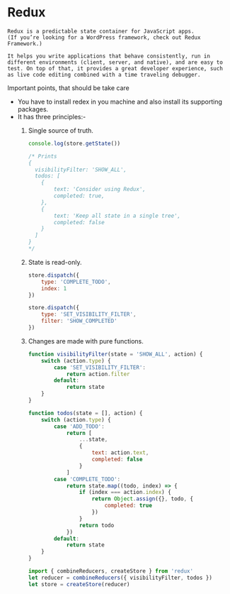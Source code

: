 # Redux
	Redux is a predictable state container for JavaScript apps.
	(If you’re looking for a WordPress framework, check out Redux Framework.)

	It helps you write applications that behave consistently, run in different environments (client, server, and native), and are easy to test. On top of that, it provides a great developer experience, such as live code editing combined with a time traveling debugger.


Important points, that should be take care
- You have to install redex in you machine and also install its supporting packages.
- It has three principles:- 
	1. Single source of truth.	

		```javascript
		console.log(store.getState())

		/* Prints
		{
		  visibilityFilter: 'SHOW_ALL',
		  todos: [
		    {
		      	text: 'Consider using Redux',
		      	completed: true,
		    },
		    {
		      	text: 'Keep all state in a single tree',
		      	completed: false
		    }
		  ]
		}
		*/
		```

	2. State is read-only.	

		```javascript
		store.dispatch({
			type: 'COMPLETE_TODO',
		  	index: 1
		})

		store.dispatch({
		  	type: 'SET_VISIBILITY_FILTER',
		  	filter: 'SHOW_COMPLETED'
		})
		```

	3. Changes are made with pure functions.

	
		```javascript
		function visibilityFilter(state = 'SHOW_ALL', action) {
		  	switch (action.type) {
		    	case 'SET_VISIBILITY_FILTER':
		      		return action.filter
		    	default:
		      		return state
		  	}
		}

		function todos(state = [], action) {
		  	switch (action.type) {
			    case 'ADD_TODO':
		      		return [
		        		...state,
		        		{
		          			text: action.text,
		          			completed: false
		        		}
		      		]
		    	case 'COMPLETE_TODO':
		      		return state.map((todo, index) => {
		        		if (index === action.index) {
		          			return Object.assign({}, todo, {
		            			completed: true
		          			})
		        		}
		        		return todo
		      		})
		    	default:
		      		return state
		  	}
		}

		import { combineReducers, createStore } from 'redux'
		let reducer = combineReducers({ visibilityFilter, todos })
		let store = createStore(reducer)
		```